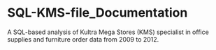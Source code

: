 # SQL-KMS-file_Documentation
A SQL-based analysis of Kultra Mega Stores (KMS) specialist in office supplies and  furniture order data from 2009 to 2012.
